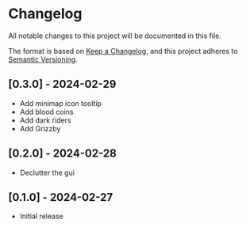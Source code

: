 # Changelog

All notable changes to this project will be documented in this file.

The format is based on [Keep a Changelog](https://keepachangelog.com/en/1.1.0/),
and this project adheres to [Semantic Versioning](https://semver.org/spec/v2.0.0.html).

## [0.3.0] - 2024-02-29

- Add minimap icon tooltip
- Add blood coins
- Add dark riders
- Add Grizzby

## [0.2.0] - 2024-02-28

- Declutter the gui

## [0.1.0] - 2024-02-27

 - Initial release

